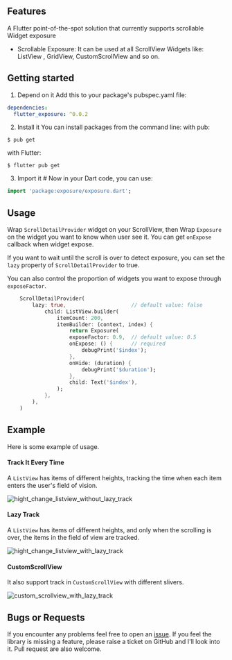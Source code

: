 ## Features
A Flutter point-of-the-spot solution that currently supports scrollable Widget exposure
- Scrollable Exposure: It can be used at all ScrollView Widgets like: ListView , GridView, CustomScrollView and so on.

## Getting started

1. Depend on it 
Add this to your package's pubspec.yaml file:

``` yaml
dependencies:
  flutter_exposure: ^0.0.2
```

2. Install it 
You can install packages from the command line:
with pub:

```
$ pub get
```
with Flutter:

```
$ flutter pub get
```

3. Import it #
Now in your Dart code, you can use:

``` dart
import 'package:exposure/exposure.dart';
```
## Usage
Wrap `ScrollDetailProvider` widget on your ScrollView, 
then Wrap `Exposure` on the widget you want to know when user see it.
You can get `onExpose` callback when widget expose.

If you want to wait until the scroll is over to detect exposure, 
you can set the `lazy` property of `ScrollDetailProvider` to true.

You can also control the proportion of widgets you want to expose through `exposeFactor`.

```dart
    ScrollDetailProvider(
        lazy: true,                     // default value: false
            child: ListView.builder(
                itemCount: 200,
                itemBuilder: (context, index) {
                    return Exposure(
                    exposeFactor: 0.9,  // default value: 0.5
                    onExpose: () {      // required
                        debugPrint('$index');
                    },
                    onHide: (duration) {
                        debugPrint('$duration');
                    },
                    child: Text('$index'),
                );
            },
        ),
    )
```



## Example

Here is some example of usage.

#### Track It Every Time

A `ListView` has items of different heights, tracking the time when each item enters the user's field of vision.

![hight_change_listview_without_lazy_track](./asset/hight_change_listview_without_lazy_track.gif)

#### Lazy Track

A `ListView` has items of different heights, and only when the scrolling is over, the items in the field of view are tracked.

![hight_change_listview_with_lazy_track](./asset/hight_change_listview_with_lazy_track.gif)



#### CustomScrollView

It also support track in `CustomScrollView` with different slivers.



![custom_scrollview_with_lazy_track](./asset/custom_scrollview_with_lazy_track.gif)

## Bugs or Requests 

If you encounter any problems feel free to open an [issue](https://github.com/Vadaski/flutter_exposure/issues). If you feel the library is missing a feature, please raise a ticket on GitHub and I'll look into it. Pull request are also welcome.

